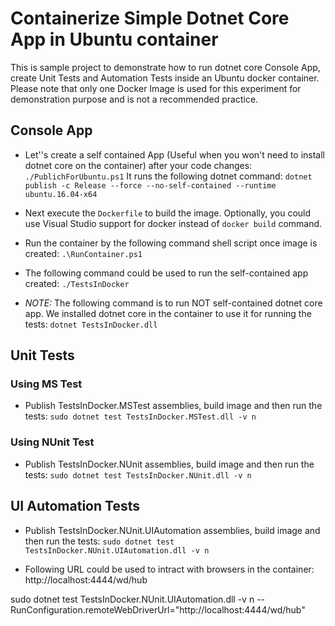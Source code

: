 # Containerize Simple Dotnet Core App in Ubuntu container

This is sample project to demonstrate how to run dotnet core Console App, create Unit Tests and Automation Tests inside an Ubuntu docker container. 
Please note that only one Docker Image is used for this experiment for demonstration purpose and is not a recommended practice. 

## Console App
- Let''s create a self contained App (Useful when you won't need to install dotnet core on the container) after your code changes:
`./PublichForUbuntu.ps1` 
It runs the following dotnet command:
`dotnet publish -c Release --force --no-self-contained --runtime ubuntu.16.04-x64`

- Next execute the `Dockerfile` to build the image. Optionally, you could use Visual Studio support for docker instead of `docker build` command. 

- Run the container by the following command shell script once image is created:
`.\RunContainer.ps1`

- The following command could be used to run the self-contained app created:
`./TestsInDocker`


- *NOTE:* The following command is to run NOT self-contained dotnet core app. We installed dotnet core in the container to use it for running the tests:
`dotnet TestsInDocker.dll`

## Unit Tests
### Using MS Test
- Publish TestsInDocker.MSTest assemblies, build image and then run the tests:
`sudo dotnet test TestsInDocker.MSTest.dll -v n`

### Using NUnit Test
- Publish TestsInDocker.NUnit assemblies, build image and then run the tests:
`sudo dotnet test TestsInDocker.NUnit.dll -v n`

## UI Automation Tests
- Publish TestsInDocker.NUnit.UIAutomation assemblies, build image and then run the tests:
`sudo dotnet test TestsInDocker.NUnit.UIAutomation.dll -v n`

- Following URL could be used to intract with browsers in the container:
http://localhost:4444/wd/hub

sudo dotnet test TestsInDocker.NUnit.UIAutomation.dll -v n -- RunConfiguration.remoteWebDriverUrl="http://localhost:4444/wd/hub"
